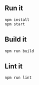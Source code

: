 ## Run it

```
npm install
npm start
```

## Build it

```
npm run build
```

## Lint it

```
npm run lint
```
